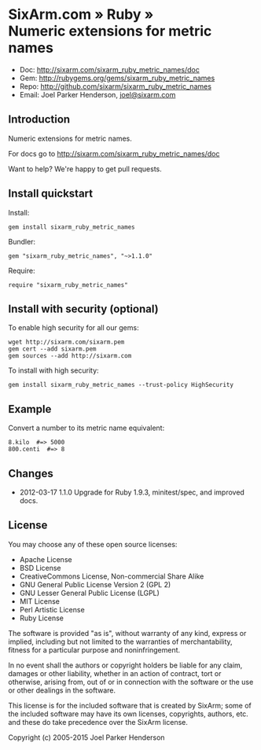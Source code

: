 # SixArm.com » Ruby » <br> Numeric extensions for metric names

* Doc: <http://sixarm.com/sixarm_ruby_metric_names/doc>
* Gem: <http://rubygems.org/gems/sixarm_ruby_metric_names>
* Repo: <http://github.com/sixarm/sixarm_ruby_metric_names>
* Email: Joel Parker Henderson, <joel@sixarm.com>


## Introduction

Numeric extensions for metric names.

For docs go to <http://sixarm.com/sixarm_ruby_metric_names/doc>

Want to help? We're happy to get pull requests.


## Install quickstart

Install:

    gem install sixarm_ruby_metric_names

Bundler:

    gem "sixarm_ruby_metric_names", "~>1.1.0"

Require:

    require "sixarm_ruby_metric_names"


## Install with security (optional)

To enable high security for all our gems:

    wget http://sixarm.com/sixarm.pem
    gem cert --add sixarm.pem
    gem sources --add http://sixarm.com

To install with high security:

    gem install sixarm_ruby_metric_names --trust-policy HighSecurity


## Example

Convert a number to its metric name equivalent:

    8.kilo  #=> 5000
    800.centi  #=> 8


## Changes

* 2012-03-17 1.1.0 Upgrade for Ruby 1.9.3, minitest/spec, and improved docs.


## License

You may choose any of these open source licenses:

  * Apache License
  * BSD License
  * CreativeCommons License, Non-commercial Share Alike
  * GNU General Public License Version 2 (GPL 2)
  * GNU Lesser General Public License (LGPL)
  * MIT License
  * Perl Artistic License
  * Ruby License

The software is provided "as is", without warranty of any kind, 
express or implied, including but not limited to the warranties of 
merchantability, fitness for a particular purpose and noninfringement. 

In no event shall the authors or copyright holders be liable for any 
claim, damages or other liability, whether in an action of contract, 
tort or otherwise, arising from, out of or in connection with the 
software or the use or other dealings in the software.

This license is for the included software that is created by SixArm;
some of the included software may have its own licenses, copyrights, 
authors, etc. and these do take precedence over the SixArm license.

Copyright (c) 2005-2015 Joel Parker Henderson
